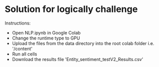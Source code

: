 # Solution for logically challenge

Instructions:

*  Open NLP.ipynb in Google Colab
*  Change the runtime type to GPU
*  Upload the files from the data directory into the root colab folder i.e. '/content'
*  Run all cells
*  Download the results file 'Entity_sentiment_testV2_Results.csv'
